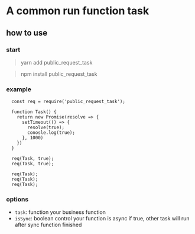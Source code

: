 # A common run function task
## how to use

### start
> yarn add public_request_task

>  npm install public_request_task

### example

```
  const req = require('public_request_task');

  function Task() {
    return new Promise(resolve => {
      setTimeout(() => {
        resolve(true);
        conosle.log(true);
      }, 1000)
    })
  }

  req(Task, true);
  req(Task, true);
  
  req(Task);
  req(Task);
  req(Task);
```

### options

* `task`: function your business function
* `isSync`: boolean control your function is async if true, other task will run after sync function finished






